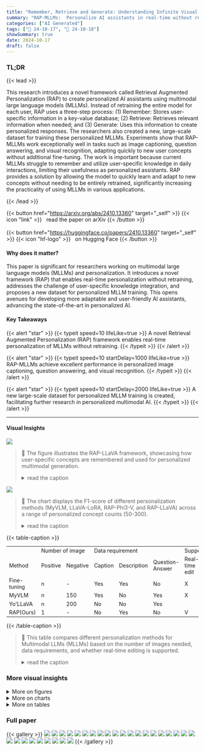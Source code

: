 ```yaml
---
title: "Remember, Retrieve and Generate: Understanding Infinite Visual Concepts as Your Personalized Assistant"
summary: "RAP-MLLMs:  Personalize AI assistants in real-time without retraining, using a retrieval-augmented framework and a new dataset for infinite visual concept understanding."
categories: ["AI Generated"]
tags: ["🔖 24-10-17", "🤗 24-10-18"]
showSummary: true
date: 2024-10-17
draft: false
---
```


### TL;DR


{{< lead >}}

This research introduces a novel framework called Retrieval Augmented Personalization (RAP) to create personalized AI assistants using multimodal large language models (MLLMs).  Instead of retraining the entire model for each user, RAP uses a three-step process: (1) Remember: Stores user-specific information in a key-value database; (2) Retrieve: Retrieves relevant information when needed; and (3) Generate: Uses this information to create personalized responses.  The researchers also created a new, large-scale dataset for training these personalized MLLMs.  Experiments show that RAP-MLLMs work exceptionally well in tasks such as image captioning, question answering, and visual recognition, adapting quickly to new user concepts without additional fine-tuning. The work is important because current MLLMs struggle to remember and utilize user-specific knowledge in daily interactions, limiting their usefulness as personalized assistants. RAP provides a solution by allowing the model to quickly learn and adapt to new concepts without needing to be entirely retrained, significantly increasing the practicality of using MLLMs in various applications.

{{< /lead >}}


{{< button href="https://arxiv.org/abs/2410.13360" target="_self" >}}
{{< icon "link" >}} &nbsp; read the paper on arXiv
{{< /button >}}
<br><br>
{{< button href="https://huggingface.co/papers/2410.13360" target="_self" >}}
{{< icon "hf-logo" >}} &nbsp; on Hugging Face
{{< /button >}}

#### Why does it matter?
This paper is significant for researchers working on multimodal large language models (MLLMs) and personalization.  It introduces a novel framework (RAP) that enables real-time personalization without retraining, addresses the challenge of user-specific knowledge integration, and proposes a new dataset for personalized MLLM training. This opens avenues for developing more adaptable and user-friendly AI assistants, advancing the state-of-the-art in personalized AI.
#### Key Takeaways

{{< alert "star" >}}
{{< typeit speed=10 lifeLike=true >}} A novel Retrieval Augmented Personalization (RAP) framework enables real-time personalization of MLLMs without retraining. {{< /typeit >}}
{{< /alert >}}

{{< alert "star" >}}
{{< typeit speed=10 startDelay=1000 lifeLike=true >}} RAP-MLLMs achieve excellent performance in personalized image captioning, question answering, and visual recognition. {{< /typeit >}}
{{< /alert >}}

{{< alert "star" >}}
{{< typeit speed=10 startDelay=2000 lifeLike=true >}} A new large-scale dataset for personalized MLLM training is created, facilitating further research in personalized multimodal AI. {{< /typeit >}}
{{< /alert >}}

------
#### Visual Insights



![](figures/figures_1_0.png)

> 🔼 The figure illustrates the RAP-LLaVA framework, showcasing how user-specific concepts are remembered and used for personalized multimodal generation.
> <details>
> <summary>read the caption</summary>
> Figure 1: Introduce some user-specific concepts to our RAP-LLaVA, it can remember them and achieve excellent performance in a variety of personalized multimodal generation tasks.
> </details>





![](charts/charts_8_0.png)

> 🔼 The chart displays the F1-score of different personalization methods (MyVLM, LLaVA-LoRA, RAP-Phi3-V, and RAP-LLaVA) across a range of personalized concept counts (50-300).
> <details>
> <summary>read the caption</summary>
> Figure 4: Performance under varying number of personalized concepts.
> </details>





{{< table-caption >}}
<br><table id='2' style='font-size:14px'><tr><td></td><td colspan="2">Number of image</td><td colspan="3">Data requirement</td><td>Support</td></tr><tr><td>Method</td><td>Positive</td><td>Negative</td><td>Caption</td><td>Description</td><td>Question-Answer</td><td>Real-time edit</td></tr><tr><td>Fine-tuning</td><td>n</td><td>-</td><td>Yes</td><td>Yes</td><td>No</td><td>X</td></tr><tr><td>MyVLM</td><td>n</td><td>150</td><td>Yes</td><td>No</td><td>Yes</td><td>X</td></tr><tr><td>Yo'LLaVA</td><td>n</td><td>200</td><td>No</td><td>No</td><td>Yes</td><td></td></tr><tr><td>RAP(Ours)</td><td>1</td><td>-</td><td>No</td><td>Yes</td><td>No</td><td>V</td></tr></table>{{< /table-caption >}}

> 🔼 This table compares different personalization methods for Multimodal LLMs (MLLMs) based on the number of images needed, data requirements, and whether real-time editing is supported.
> <details>
> <summary>read the caption</summary>
> Table 1: Comparison of Different Personalization Methods. RAP needs only 1 image with its personalized description, showing outstanding convenience and flexibility in practical applications.
> </details>



### More visual insights

<details>
<summary>More on figures
</summary>


![](figures/figures_4_0.png)

> 🔼 The figure illustrates the Retrieval Augmented Personalization (RAP) framework, showing how region-of-interest detection, concept retrieval, and multimodal language model integration work together for personalized responses.
> <details>
> <summary>read the caption</summary>
> Figure 2: Retrieval-Augmented Personalization Framework. Region-of-interest detected by an open world detector are used to retrieve concepts from the database. The images and accompanying information of the retrieved concepts are then integrated into the input for the MLLM.
> </details>



![](figures/figures_5_0.png)

> 🔼 The figure illustrates the pipeline used for data collection to create a dataset for training personalized MLLMs, involving image cropping, Gemini-based description generation, augmentation, and instruction/answer pairing.
> <details>
> <summary>read the caption</summary>
> Figure 3: Our Pipeline for Data Collection. We first crop the target concept from the image based on the dataset annotations and then query Gemini to generate its personalized description. We also apply data augmentation to diversify these cropped images. Then we combine them with the original image to derive a series of instructions and answers from Gemini.
> </details>



</details>



<details>
<summary>More on charts
</summary>


![](charts/charts_9_0.png "🔼 Figure 5: Time Cost of Personalization. We conduct experiment with 2 A800 GPUs.")

> 🔼 The chart compares the time cost of personalization among different methods with varying numbers of personalized concepts.
> <details>
> <summary>read the caption</summary>
> Figure 5: Time Cost of Personalization. We conduct experiment with 2 A800 GPUs.
> </details>


![](charts/charts_9_1.png "🔼 Figure 6: Performance of Our Retriever. Top-K recall rates under varying database size N.")

> 🔼 The chart displays the top-K recall rates of the retriever under different database sizes (N).
> <details>
> <summary>read the caption</summary>
> Figure 6: Performance of Our Retriever. Top-K recall rates under varying database size N.
> </details>


![](charts/charts_16_0.png "🔼 Figure 7: Composition of our dataset.")

> 🔼 The chart shows the distribution of different data types in the dataset used for training and evaluation, namely visual grounding, recognition, image captioning, image description, question answering, and LLaVA-instruction.
> <details>
> <summary>read the caption</summary>
> Figure 7: Composition of our dataset.
> </details>


</details>



<details>
<summary>More on tables
</summary>


{{< table-caption >}}
<br><table id='2' style='font-size:14px'><tr><td>Image</td><td>Caption</td></tr><tr><td>WINE dog*</td><td>LLaVA: A man is sitting at a table with a dog, and there are wine glasses and a fork on the table. LLaVA-LoRA: <collie dog) looking pleased as she shares a meal with her owner. MyVLM: <dog*> positioned on a chair by a black table, holding a wine glass in her hand. A white dog sits on the floor beside her. RAP-LLa VA(Ours): <dog*> is a very good boy, and he loves to sit at a table with his owner. They are enjoying a meal.</td></tr><tr><td>H T</td><td>LLaVA: A man and a woman are standing in a kitchen, preparing food together. The woman is cutting lettuce on a cutting board, while the man watches her. There are several tomatoes .. LLaVA-LoRA: 〈H〉 and (K) are preparing a meal together. MyVLM: (T) and her friend 〈H〉 are looking very serious as they take in the scenery. RAP-LLa VA(Ours): 〈H〉 is helping 〈T〉 prepare a salad in the kitchen.</td></tr><tr><td>B G w</td><td>Phi3-V: A group of stuffed animals, including a blue one, are sitting on a black surface. LLaVA-LoRA: 〈B〉, (G) and <W> are happily exploring the grass- land. MyVLM: (G) and his crew are always ready to jump into a new adventure. RAP-Phi3- V(Ours): <W> is hanging out with (G) and (B) on the lawn. They are having a great time playing!</td></tr></table>{{< /table-caption >}}
> 🔼 {{ table.description }}
> <details>
> <summary>read the caption</summary>
> {{ table.caption }}
> </details>


> The table compares different personalization methods for multi-modal large language models (MLLMs) in terms of fine-tuning needs, image requirements, data requirements, and real-time editing support.


{{< table-caption >}}
<br><table id='2' style='font-size:20px'><tr><td>Method</td><td>LLM</td><td>Recall</td><td>Precision</td><td>F1-score</td></tr><tr><td>LLaVA-LoRA</td><td>Vicuna-13B</td><td>82.97</td><td>93.28</td><td>87.82</td></tr><tr><td>MyVLM</td><td>Vicuna-13B</td><td>84.65</td><td>86.37</td><td>85.50</td></tr><tr><td>RAP-LLaVA</td><td>Vicuna-13B</td><td>93.51</td><td>96.47</td><td>94.97</td></tr><tr><td>RAP-Phi3-V</td><td>Phi3-V-3.8B</td><td>88.14</td><td>95.10</td><td>91.49</td></tr></table>{{< /table-caption >}}
> 🔼 {{ table.description }}
> <details>
> <summary>read the caption</summary>
> {{ table.caption }}
> </details>


> Table 3 quantitatively evaluates the performance of different methods on image captioning task using Recall, Precision and F1-score metrics.


{{< table-caption >}}
<br><table id='6' style='font-size:16px'><tr><td rowspan="2">Method</td><td rowspan="2">Train</td><td rowspan="2">#Image</td><td colspan="3">Question Answering</td><td colspan="3">Visual Recognition</td></tr><tr><td>Visual</td><td>Text</td><td>Weighted</td><td>Positive</td><td>Negative</td><td>Weighted</td></tr><tr><td>GPT-4V +Prompt</td><td>X</td><td>1</td><td>0.866</td><td>0.982</td><td>0.924</td><td>0.809</td><td>0.992</td><td>0.901</td></tr><tr><td>GPT-4V+Prompt</td><td>X</td><td>5</td><td>0.887</td><td>0.987</td><td>0.937</td><td>0.851</td><td>0.998</td><td>0.925</td></tr><tr><td>LLaVA</td><td>X</td><td>-</td><td>0.899</td><td>0.659</td><td>0.779</td><td>0.000</td><td>1.000</td><td>0.500</td></tr><tr><td>LLaVA-LoRA</td><td></td><td>1</td><td>0.900</td><td>0.583</td><td>0.741</td><td>0.988</td><td>0.662</td><td>0.825</td></tr><tr><td>LLa VA-LoRA</td><td></td><td>5</td><td>0.935</td><td>0.615</td><td>0.775</td><td>0.997</td><td>0.444</td><td>0.721</td></tr><tr><td>MyVLM-LLaVA</td><td></td><td>5</td><td>0.912</td><td>-</td><td>-</td><td>0.994</td><td>0.845</td><td>0.919</td></tr><tr><td>Yo'LLaVA</td><td></td><td>5</td><td>0.929</td><td>0.883</td><td>0.906</td><td>0.949</td><td>0.898</td><td>0.924</td></tr><tr><td>RAP-LLaVA(Ours)</td><td>X</td><td>1</td><td>0.935</td><td>0.938</td><td>0.936</td><td>0.979</td><td>0.982</td><td>0.980</td></tr><tr><td>RAP-Phi3-V(Ours)</td><td>X</td><td>1</td><td>0.941</td><td>0.850</td><td>0.896</td><td>0.922</td><td>0.988</td><td>0.955</td></tr></table>{{< /table-caption >}}
> 🔼 {{ table.description }}
> <details>
> <summary>read the caption</summary>
> {{ table.caption }}
> </details>


> Table 4 quantitatively evaluates the performance of various methods on question answering and visual recognition tasks, highlighting the best performing methods.


{{< table-caption >}}
<br><table id='2' style='font-size:14px'><tr><td>Setting</td><td>Recall</td><td>Precision</td><td>F1-score</td></tr><tr><td>RAP-LLaVA</td><td>93.51</td><td>96.47</td><td>94.97</td></tr><tr><td>Skip retrieval</td><td>96.16 (+2.7)</td><td>100.0 (+3.5)</td><td>98.04 (+3.1)</td></tr><tr><td>- Data aug</td><td>89.25 (-4.3)</td><td>98.01 (+1.5)</td><td>93.42 (-1.6)</td></tr><tr><td>- Neg samples</td><td>95.74 (+2.2)</td><td>58.21 (-38.3)</td><td>72.40 (-22.6)</td></tr></table>{{< /table-caption >}}
> 🔼 {{ table.description }}
> <details>
> <summary>read the caption</summary>
> {{ table.caption }}
> </details>


> The table shows the ablation study results of RAP-LLaVA model's performance with different settings, including with perfect retrieval, without data augmentation, and without negative samples.


{{< table-caption >}}
<br><table id='4' style='font-size:16px'><tr><td>Method</td><td>MMMU</td><td>InfoSeek</td></tr><tr><td>LLaVA</td><td>0.364</td><td>0.205</td></tr><tr><td>LLaVA-LoRA</td><td>0.359</td><td>0.205</td></tr><tr><td>RAP-LLaVA</td><td>0.361</td><td>0.218</td></tr><tr><td>RAP-LLa VA(With KB)</td><td>0.369</td><td>0.344</td></tr></table>{{< /table-caption >}}
> 🔼 {{ table.description }}
> <details>
> <summary>read the caption</summary>
> {{ table.caption }}
> </details>


> The table compares the performance of RAP-LLaVA and other methods on two multimodal benchmarks (MMMU and InfoSeek), showing that RAP-LLaVA maintains most of the original LLaVA's knowledge while improving performance on InfoSeek.


{{< table-caption >}}
<br><table id='5' style='font-size:16px'><tr><td rowspan="2">Method</td><td colspan="3">Question Answering</td><td colspan="3">Visual Recognition</td></tr><tr><td>Visual</td><td>Text</td><td>Weighted</td><td>Positive</td><td>Negative</td><td>Weighted</td></tr><tr><td>RAP-LLaVA</td><td>0.935</td><td>0.938</td><td>0.936</td><td>0.979</td><td>0.982</td><td>0.980</td></tr><tr><td>- Data aug</td><td>0.924 (-0.011)</td><td>0.918 (-0.020)</td><td>0.921 (-0.015)</td><td>0.943 (-0.036)</td><td>0.988 (+0.006)</td><td>0.965 (-0.015)</td></tr><tr><td>- Neg samples</td><td>0.918 (-0.017)</td><td>0.933 (-0.005)</td><td>0.925 (-0.011)</td><td>0.958 (-0.021)</td><td>0.985 (+0.003)</td><td>0.971 (-0.009)</td></tr></table>{{< /table-caption >}}
> 🔼 {{ table.description }}
> <details>
> <summary>read the caption</summary>
> {{ table.caption }}
> </details>


> The table presents ablation study results on question answering and visual recognition, showing the impact of data augmentation and negative samples on model performance.


{{< table-caption >}}
<br><table id='7' style='font-size:20px'><tr><td>Type</td><td>Size</td></tr><tr><td>Visual Grounding</td><td>100K</td></tr><tr><td>Recognition</td><td>40K</td></tr><tr><td>Caption & Description</td><td>37K</td></tr><tr><td>Question Answering</td><td>16K</td></tr><tr><td>LLa VA-Instruction</td><td>67K</td></tr><tr><td>Total</td><td>260K</td></tr></table>{{< /table-caption >}}
> 🔼 {{ table.description }}
> <details>
> <summary>read the caption</summary>
> {{ table.caption }}
> </details>


> Table 1 compares different personalization methods for Multimodal Large Language Models (MLLMs), highlighting the efficiency and flexibility of the Retrieval Augmented Personalization (RAP) framework.


{{< table-caption >}}
<br><table id='9' style='font-size:16px'><tr><td>Type</td><td>Source Dataset</td></tr><tr><td>Visual Grounding</td><td>RefCOCO (Kazemzadeh et al., 2014), TAO (Dave et al., 2020) ILSVRC2015-VID (Russakovsky et al., 2015), Object365 (Shao et al., 2019)</td></tr><tr><td>Recognition</td><td>CustomConcept101 (Kumari et al., 2023), CelebA (Liu et al., 2015)</td></tr><tr><td>Caption & Description</td><td>RefCOCO (Kazemzadeh et al., 2014), TAO (Dave et al., 2020) Object365 (Shao et al., 2019), CustomConcept101 (Kumari et al., 2023)</td></tr><tr><td>Question Answering</td><td>RefCOCO (Kazemzadeh et al., 2014), TAO (Dave et al., 2020) Object365 (Shao et al., 2019), CustomConcept101 (Kumari et al., 2023) CelebA (Liu et al., 2015)</td></tr><tr><td>LLaVA-Instruction</td><td>LLaVA-Instruct-665K (Liu et al., 2023a)</td></tr></table>{{< /table-caption >}}
> 🔼 {{ table.description }}
> <details>
> <summary>read the caption</summary>
> {{ table.caption }}
> </details>


> Table 1 compares different personalization methods for Multimodal LLMs (MLLMs), highlighting RAP's efficiency and flexibility by requiring only one image with a description.


{{< table-caption >}}
<br><table id='4' style='font-size:16px'><tr><td>Image</td><td>Concept</td><td>Information in the Database</td></tr><tr><td></td><td>toy1</td><td>A plush toy. It is orange with a yellow belly and a brown nose.</td></tr><tr><td></td><td>toy2</td><td>This is a plush toy of the bluey character. It is a light blue color with a purple patch on its head, and its ears are yellow.</td></tr><tr><td></td><td></td><td>Question: Give a caption of this image. 1. RAP-LLaVA: 〈toy1〉 is ready for bed! He's snuggled up with his friend, a blue and yellow dog plushie. They're both look- ing so cozy and ready for a good night's sleep! (Add new concept 〈toy2〉 to the database) 2. RAP-LLa VA: 〈toy1〉 and 〈toy2〉 are ready for bed! They are both snuggled under the covers with their favorite stuffed animals.</td></tr></table>{{< /table-caption >}}
> 🔼 {{ table.description }}
> <details>
> <summary>read the caption</summary>
> {{ table.caption }}
> </details>


> The table compares different personalization methods for Multimodal Large Language Models (MLLMs), highlighting the efficiency and flexibility of the proposed Retrieval Augmented Personalization (RAP) framework.


{{< table-caption >}}
<table id='1' style='font-size:14px'><tr><td colspan="2">Table 12: Examples of personalized conversations obtained by RAP-LLaVA.</td></tr><tr><td>Image</td><td>Concept Information in the Database</td></tr><tr><td></td><td>A tabby cat with its eyes closed is laying on a light grey my cat surface. The cat's fur is a mix of light and dark brown stripes.</td></tr><tr><td></td><td>Question: Where is <my cat)? RAP-LLaVA: <my cat> is on a staircase. Question: What is the type of <my cat)? RAP-LLaVA: <my cat> is a tabby cat. Question: What is the color of <my cat)? RAP-LLaVA: <my cat> is a tabby cat with a mix of light and dark brown stripes.</td></tr><tr><td>Image Concept</td><td>Information in the Database</td></tr><tr><td></td><td>(A) is a smiling Asian man with short black hair, wearing A glasses and a grey sweater.</td></tr><tr><td></td><td>Question: Can you see (A) in this photo? RAP-LLaVA: Yes, (A) is captured in this image. Question: What color is (A)'s shirt? RAP-LLaVA: <A> is wearing a purple shirt. Question: What is 〈A〉's right hand holding? RAP-LLaVA: Chopsticks.</td></tr><tr><td>Image</td><td>Concept Information in the Database</td></tr><tr><td>dug</td><td><dug> is a golden retriever from the movie Up. He has a brown coat and a big, goofy smile, wearing a collar with some round objects.</td></tr><tr><td>(Text-only conversation)</td><td>Question: Can you describe <dug> in detail? RAP-LLaVA: 〈dug〉 is a golden retriever from the movie Up. He has a brown coat and a big, goofy smile. He is wearing a collar with some round objects. He looks very happy and playful.</td></tr><tr><td>Image Concept</td><td>Information in the Database</td></tr><tr><td></td><td>P <P> is a bald man with a red beard.</td></tr><tr><td>(Text-only conversation)</td><td>Question: Can you describe 〈P〉's appearence in detail? RAP-LLaVA: 〈P〉 is a bald man with a red beard. He is wearing orange shorts and a blue shirt. He is sitting in a black director's chair with his legs crossed.</td></tr></table>{{< /table-caption >}}
> 🔼 {{ table.description }}
> <details>
> <summary>read the caption</summary>
> {{ table.caption }}
> </details>


> This table compares different methods for personalizing Multimodal Large Language Models (MLLMs), highlighting the efficiency and flexibility of the proposed Retrieval Augmented Personalization (RAP) framework.


{{< table-caption >}}
<br><table id='2' style='font-size:14px'><tr><td>Image</td><td>Concept Information in the Database</td></tr><tr><td></td><td><bo> is a well-groomed, medium-sized Shiba Inu with a bo thick, cinnamon-colored coat, cream accents, alert eyes, and a black collar.</td></tr><tr><td></td><td>Question: What is <bo> doing? RAP-Phi3-V: <bo> is lying on its side on a fluffy, gray dog bed. It is resting its head on a white stuffed toy. <bo> has a thick, cinnamon-colored coat with cream accents, alert eyes, and a black collar. <bo> looks very relaxed and content. Question: Where do you think he likes to play? RAP-Phi3-V: It's hard to say for sure, but it's possible that 〈bo〉 enjoys going to the park. Many dogs like to go to the park to play and get exercise.</td></tr><tr><td>Image Concept</td><td>Information in the Database</td></tr><tr><td>Anya</td><td>A young girl with pink hair and big green eyes.</td></tr><tr><td>Bond</td><td>A white dog wearing a black bow tie.</td></tr><tr><td></td><td>Question: What are they doing, describe in detail. RAP-Phi3-V: 〈Anya〉 is feeding <Bond>, a white dog wear- ing a black bow tie. 〈Bond〉 is eating out of a bowl. 〈Anya〉 is kneeling down and watching 〈Bond〉 eat. 〈Bond〉 is standing on a tiled floor and looking at the bowl. 〈Anya〉 is wearing a pink sweater and has pink hair. 〈Bond〉 is wearing a black bow tie. The scene is indoors, and there is a TV in the back- ground. Question: What is 〈Anya〉 wearing? RAP-Phi3-V: 〈Anya〉 is wearing a black sweater.</td></tr><tr><td>Image Concept</td><td>Information in the Database</td></tr><tr><td></td><td><C> is a young woman with long blonde hair, wearing a C white sleeveless shirt. She has bright red lipstick and light makeup.</td></tr><tr><td>(Text-only conversation)</td><td>Question: What color is <C>'s hair? RAP-Phi3-V: <C>'s hair is blonde. Question: What color of clothes does she like? RAP-Phi3- V: She likes white clothes.</td></tr></table>{{< /table-caption >}}
> 🔼 {{ table.description }}
> <details>
> <summary>read the caption</summary>
> {{ table.caption }}
> </details>


> The table compares different personalization methods for multi-modal large language models, highlighting RAP's efficiency in requiring only one image per concept for personalization.


{{< table-caption >}}
<br><table id='2' style='font-size:14px'><tr><td>Image</td><td>Caption</td></tr><tr><td>doll*</td><td>LLaVA: A blue coffee cup sits next to two dolls on a window sill. LLaVA-LoRA: <doll*> positioned on a windowsill with a blue mug containing pencils MyVLM: <doll*> is found sitting beside a window ledge with a cup and toothbrushes nearby. In the image, <doll*> appears to be peace- fully resting, possibly enjoying the view or taking a break. RAP-LLa VA(Ours): <doll*> and her friend are ready for a fun day at the office! They're ready to take on any challenge that comes their way.</td></tr><tr><td>mug*</td><td>LLaVA: A wooden shelf holds several potted plants, including a large clay pot and a small vase. The shelf is positioned near a wall, and the plants are arranged in a visually appealing manner. LLaVA-LoRA: <mug*> on a wooden shelf next to a plant and two potted plants. MyVLM: <mug*> on a a blue and white tiled floor next to indoor plants, a shelf with pots and a vase. RAP-LLaVA(Ours): A brown ceramic tiki mug with the face of a tiki head, <mug*>, sits on a wooden shelf with two potted plants.</td></tr><tr><td>my cat</td><td>LLaVA: A cat is sitting on a ledge near a staircase. LLaVA-LoRA: <my cat> sitting on a staircase, looking down. MyVLM: <my cat> in a typical pose, gripping the banister of a stair- case. He is wearing a collar. RAP-LLaVA(Ours): <my cat) is relaxing on the stairs. Look at those eyes! What a beautiful cat.</td></tr><tr><td>my cat teapot*</td><td>LLaVA: A cat is laying on a blanket on a couch, next to a colorful teapot. LLaVA-LoRA: <my cat> reclining on a chair with a <teapot*> beside MyVLM: <teapot*> on the couch near an orange, yellow, and blue teapot. The cat is laying on a blanket, and the teapot is placed on a table. RAP-LLa VA(Ours): <my cat) is taking a well-deserved nap next to <teapot*>.</td></tr><tr><td>H T</td><td>LLaVA: A man and a woman are walking down a street, with the man taking a selfie using his cell phone. They are both smiling as they walk, and the man is holding his phone . .. LLaVA-LoRA: 〈H〉 and 〈K〉 are looking happy as they walk down the street together. MyVLM: 〈H〉 and 〈T〉 are looking very serious as they take in the scenery. RAP-LLaVA(Ours): <T> is walking down the street with her friend 〈H〉.</td></tr><tr><td>parrotl parrot2</td><td>LLaVA: Two colorful parrots are perched on a palm tree, sitting next to each other. LLaVA-LoRA: <parrot1> and <parrot2> are looking very serious as they perch on a palm frond. MyVLM: <parrot1> and 〈parrot2〉 look so cute together. RAP-LLaVA(Ours): <parrot1> and <parrot2> are both beautiful birds. <parrot1> has a bright red beak and <parrot2> has a light blue head and pink feet. They are both perched on a branch.</td></tr></table>{{< /table-caption >}}
> 🔼 {{ table.description }}
> <details>
> <summary>read the caption</summary>
> {{ table.caption }}
> </details>


> The table compares different personalization methods for Multimodal Large Language Models (MLLMs), highlighting RAP's efficiency in requiring only one image and description for personalization.


{{< table-caption >}}
<table id='2' style='font-size:14px'><tr><td>Image</td><td>Caption</td></tr><tr><td>sheep*</td><td>Phi3-V: A small white sheep figurine is sitting on a wooden table next to a plant. LLaVA-LoRA: <sheep*> positioned next to a potted plant on a wooden table. MyVLM: <sheep*> positioned within a square shape within a vase made of metal positioned on a table made of wood. RAP-Phi3- V(Ours): <sheep*> is ready to play on the shelf with the plant!</td></tr><tr><td>dog1</td><td>Phi3-V: A brown and white dog is sitting on the grass with a leash attached to it. LLaVA-LoRA: <dog1> sitting on the grass with a look of determi- nation. MyVLM: on a cheerful note, <dog1> restfully resides, surrounded by the soothing sounds of nature. RAP-Phi3-V(Ours): This is a picture of <dog1>, a cute dog with light brown and white fur. He looks happy and playful.</td></tr><tr><td>Supreme iNe ObernetSouvignoe 67,000원 BARKAN verit bull*</td><td>Phi3-V: A bottle of wine is displayed next to a wooden COW statue. LLaVA-LoRA: <bull*> positioned next to a bottle of supreme caber- net sauvignon. MyVLM: 〈gold pineapple> pars the bottle of wine. A bottle of wine sits next to a bottle of wine. RAP-Phi3-V(Ours): <bull*> stands guard over a bottle of SUPREME wine.</td></tr><tr><td>funko pop *</td><td>Phi3-V: A small figurine of a basketball player is placed on top of a box. LLaVA-LoRA: 〈funko pop*) sitting on a desk next to a box and a monitor. MyVLM: 〈funko pop*> stands out in a photo set against a dark background. RAP-Phi3- V(Ours): 〈funko pop*) is ready to dominate the court!</td></tr><tr><td>J K</td><td>Phi3-V: A man and woman are sitting at a table in a restaurant, having a conversation and enjoying their time together. LLaVA-LoRA: 〈J〉 and 〈K〉 enjoying a meal together. MyVLM: (J) and 〈K〉 enjoying their time together. RAP-Phi3- V(Ours): 〈J〉 and 〈K〉 are enjoying a drink at a bar.</td></tr><tr><td>cup * head*</td><td>Phi3-V: A small statue of a man wearing glasses is sitting next to a cup on a table. LLaVA-LoRA: A table hosts <cup*> and a sculpture of a head wear- ing glasses. MyVLM: A table with <cup*>, an espresso cup, and a ceramic mug depicting a face wearing glasses sits on a wooden surface. RAP-Phi3- V(Ours): <head*> and <cup*> are ready for their morn- ing coffee.</td></tr></table>{{< /table-caption >}}
> 🔼 {{ table.description }}
> <details>
> <summary>read the caption</summary>
> {{ table.caption }}
> </details>


> The table compares different personalization methods for Multimodal Large Language Models (MLLMs), highlighting RAP's superior efficiency in requiring only one image and its description for personalization.


{{< table-caption >}}
<br><table id='2' style='font-size:16px'><tr><td>Image</td><td>personalized image description by Description</td></tr><tr><td>my cat</td><td>LLaVA: The image features a large, fluffy cat sitting on a counter- top, possibly in a kitchen. The cat is positioned near a sink and appears to be resting or sleeping. The countertop is covered with a towel, providing a comfortable surface for the cat to lay on . .. RAP-LLa VA(Ours): The image shows <my cat〉, a tabby cat with its eyes closed, laying on a light grey surface. The cat's fur is a mix of light and dark brown stripes. The cat is relaxed and comfortable.</td></tr><tr><td>toy3</td><td>LLaVA: The image features a small metal robot figure, possibly a toy, standing on a table or counter. The robot is positioned in the center of the scene, surrounded by a variety of leaves scattered around it. The leaves are of different sizes and · .. RAP-LLa VA(Ours): The image shows a toy figurine of Iron Man, a superhero from Marvel comics. He is wearing a silver and red suit of armor and is standing on a surface covered in leaves. The toy is called 〈toy3〉.</td></tr><tr><td>pillow*</td><td>LLaVA: The image features a chair with a pillow on it, which has a picture of a sheep on it. The chair is positioned in front of a desk with a laptop and a monitor on it. The laptop is placed on the left side of the desk, while the monitor is on the right side · .. RAP-LLaVA(Ours): The image shows a chair with a <pillow*> on it. The <pillow*> is a pattern of flowers, leaves, and a sheep wearing glasses with a flower crown. There is also a laptop and a computer monitor in the background.</td></tr><tr><td>RIMH WART LEO RT  YLMIN - MT TALE OKNIZABA 3 FIREFIGHT Skyward STARSIGH toy4 Q</td><td>LLaVA: The image features a bookshelf filled with various books. white, On the shelf, there are two Rubik's cubes, one green and one sitting next to each other. The bookshelf is well-stocked with books, occupying most of the shelf space · · . RAP-LLaVA(Ours): The image shows a bookshelf with books on it. There are two toys on the shelf. One is a 〈toy4〉, which looks like a cat with orange fuzzy ears and a brown cord attached. The other is a Rubik's cube.</td></tr><tr><td>toy1 toy2</td><td>LLaVA: The image features a bed with two stuffed animals, a dog and a cat, lying on it. The dog is positioned on the left side of the bed, while the cat is on the right side. The stuffed animals are placed close to each other, giving the impression of a cozy and · .. RAP-LLaVA(Ours): The image shows two plush toys, 〈toy1〉 and 〈toy2〉, lying in bed together. 〈toy2〉 is a light blue plush with a purple patch on its head and yellow ears. 〈toy1〉 is an orange plush with a yellow belly and a brown nose. They are both looking at the camera.</td></tr><tr><td>Anya Bond with</td><td>LLaVA: The image features a young girl hugging a large white dog in a room. The girl is wearing a black dress and appears to be en- joying her time with the dog. The dog is positioned close to the girl, and they seem to be sharing a tender moment together · .. RAP-LLaVA(Ours): 〈Anya〉 is a young girl with pink hair and big green eyes. She is wearing a black dress and black shoes. She is standing in a room with wooden floors and is hugging a white dog named <Bond>. 〈Bond〉 is wearing a black bow tie. The dog is standing on its hind legs and is looking at the camera. The room is decorated</td></tr></table>{{< /table-caption >}}
> 🔼 {{ table.description }}
> <details>
> <summary>read the caption</summary>
> {{ table.caption }}
> </details>


> This table compares different personalization methods for Multimodal Large Language Models (MLLMs), highlighting the efficiency and flexibility of the Retrieval Augmented Personalization (RAP) framework.


{{< table-caption >}}
<table id='2' style='font-size:14px'><tr><td>Image</td><td>Description</td></tr><tr><td>[ sheep*</td><td>Phi3-V: The image features a display of various animal figurines on a shelf. There are three giraffes, two of which are standing and one sitting, placed next to each other. A sheep figurine is also present on the shelf, located between the giraffes · . · RAP-Phi3- V(Ours): The image shows a white <sheep*> sitting on a shelf next to a giraffe figurine. The <sheep*> is made of felt and has black eyes and a black nose. The giraffe figurine is made of metal and has a colorful necklace around its neck. The shelf is white . .</td></tr><tr><td>Rad white Supreme 7.V. 。 mug*</td><td>Phi3-V: The image features a wooden shelf with two wine bottles and two wine glasses. One of the wine bottles is positioned towards the left side of the shelf, while the other is located more towards the center. The wine glasses are placed on the right side of the · .. RAP-Phi3- V(Ours): The image shows a wooden shelf with three glassware items on it. The top glassware item is a <mug*> with a tiki head design. The other glassware items are wine glasses. There is a sign on the wine bottle that says "SUPREME". There is also a plant in a pot in the background.</td></tr><tr><td>dog*</td><td>Phi3-V: The image features two dogs playing together in a grassy yard. One dog is located on the left side of the yard, while the other dog is on the right side. They are both running and enjoying their time outside. In the background, there are several chairs · .. RAP-Phi3- V(Ours): The image shows two dogs playing in a grassy backyard. The dog on the left is a white and gray dog with long fur. The dog on the right is a black and brown dog with long fur. The dogs are both running and playing on the grass. The dog on the left is named <dog*>.</td></tr><tr><td>toy4</td><td>Phi3-V: The image features a white shelf with several decorative items on it. There are three chicken-shaped decorations hanging from the shelf, each with a different design. Additionally, there are three more chicken decorations placed on the shelf, making · · . RAP-Phi3- V(Ours): The image shows three handmade stuffed toys. The toys are all shaped like chickens and are hanging on a white shelf. The toys are all different colors and have different designs on them. The toy on the left is called 〈toy4〉.</td></tr><tr><td>character1 character2</td><td>Phi3-V: The image features a group of three cartoon characters, two of which are wearing hats. They are standing together on a sidewalk, with one character positioned towards the left side of the frame, another in the center, and the third character on the . .. RAP-Phi3- V(Ours): The image shows <character1> and <charac- ter2) standing in front of a brick wall. <character1> is a cartoon fox wearing a yellow button-down shirt and a purple tie. He has big eyes, fluffy fur, and a sly grin on his face. <character2> is a cartoon rabbit with large ears, a police officer's hat, and a red and yellow safety vest. She has a sweet, innocent look on her face, and · ..</td></tr><tr><td>" TNGIGA baby* dog2</td><td>Phi3-V: The image features a baby lying on a bed, with a dog resting on the floor nearby. The baby appears to be playing with a toy, possibly a puzzle, while the dog watches attentively · · · RAP-Phi3-V(Ours): The image shows a baby, 〈baby*〉, sleeping in a carrier. The baby is wrapped in a colorful blanket and is secured by a black strap. A french bulldog, 〈dog2〉, is sleeping next to the baby. The baby and dog are both sleeping peacefully.</td></tr></table>{{< /table-caption >}}
> 🔼 {{ table.description }}
> <details>
> <summary>read the caption</summary>
> {{ table.caption }}
> </details>


> This table compares different personalization methods for Multimodal Large Language Models (MLLMs), highlighting the efficiency and flexibility of the proposed Retrieval Augmented Personalization (RAP) framework.


{{< table-caption >}}
<br><table id='2' style='font-size:14px'><tr><td>Image</td><td>Conversation</td></tr><tr><td>head*</td><td>Question: Is <head*> in this image? RAP-LLa VA: Yes, <head*> is in the photo. Question: Give <head*>'s bounding box in the image. RAP-LLa VA: [0.57, 0.67, 0.68, 0.84]</td></tr><tr><td>head*</td><td>Question: Is <head*> in this image? RAP-LLa VA: No, <head*> is not part of this photograph.</td></tr><tr><td>Enery</td><td>Question: Can you identify if 〈toy*〉 is captured in this picture? RAP-LLa VA(Ours): Yes, 〈toy*〉 is visible in this picture. Question: Please provide 〈toy*〉's bounding coordinates in the image. RAP-LLa VA: [0.42, 0.19, 0.54, 0.39]</td></tr><tr><td>toy* Energizer ASCOT toy*</td><td>Question: Can you identify if 〈toy*〉 is captured in this picture? RAP-LLaVA(Ours): 〈toy*〉 is not captured in this image.</td></tr><tr><td></td><td>Question: Can you confirm if (A) appears in this photo? RAP-LLaVA(Ours): Yes, (A) is in this photo. Question: Describe (A)'s position in the image. RAP-LLa VA(Ours): [0.24, 0.12, 0.72, 0.98]</td></tr><tr><td></td><td>Question: Can you confirm if 〈A〉 appears in this photo? RAP-LLa VA(Ours): (A) is not present in this photograph.</td></tr></table>{{< /table-caption >}}
> 🔼 {{ table.description }}
> <details>
> <summary>read the caption</summary>
> {{ table.caption }}
> </details>


> The table compares different personalization methods for Multimodal Large Language Models (MLLMs), highlighting the efficiency and flexibility of the proposed Retrieval Augmented Personalization (RAP) framework.


{{< table-caption >}}
<br><table id='2' style='font-size:14px'><tr><td>Image</td><td>Conversation</td></tr><tr><td>글 당신 있는 statuel</td><td>Question: Is <statue1> included in this shot? RAP-LLa VA: Yes, <statue1> is included in this shot. Question: Give <statue1>'s bounding box in the image. RAP-LLaVA: [0.36, 0.16, 0.59, 0.41]</td></tr><tr><td>statuel</td><td>Question: Is <statue1> included in this shot? RAP-LLa VA: <statue1> is not captured in this picture.</td></tr><tr><td>dog*</td><td>Question: Is <dog*> captured in this image? RAP-LLa VA(Ours): Yes, I recognize <dog*> in this picture. Question: Specify <dog*>'s bounding box in the photograph. RAP-LLaVA: [0.33, 0.23, 1.0, 0.69]</td></tr><tr><td>dog*</td><td>Question: Is <dog*> captured in this image? RAP-LLa VA(Ours): No, <dog*> is not included in this shot.</td></tr><tr><td>teapot*</td><td>Question: Is <teapot*> visible in this image? RAP-LLa VA(Ours): Yes, <teapot*> is visible in this picture. Question: Describe <teapot*>'s position in the image. RAP-LLa VA(Ours): [0.52, 0.69, 0.73, 0.91]</td></tr><tr><td>teapot*</td><td>Question: Is <teapot*> visible in this image? RAP-LLa VA(Ours): No, <teapot*> is not visible in this picture.</td></tr></table>{{< /table-caption >}}
> 🔼 {{ table.description }}
> <details>
> <summary>read the caption</summary>
> {{ table.caption }}
> </details>


> The table compares different personalization methods for multi-modal large language models (MLLMs) highlighting the efficiency and flexibility of the proposed RAP framework.


{{< table-caption >}}
<br><table id='2' style='font-size:14px'><tr><td>Image</td><td>Concept</td><td>Information</td></tr><tr><td></td><td>Anya</td><td>A young girl with pink hair and big green eyes.</td></tr><tr><td></td><td>SIG LOS doll*</td><td>figurine of a girl wearing a pink and blue This is a cute dress, holding a white bubble.</td></tr><tr><td></td><td>toy1</td><td>A plush toy. It is orange with a yellow belly and a brown nose.</td></tr><tr><td></td><td>toy2</td><td>This is a plush toy of the bluey character. It is a light blue color with a purple patch on its head, and its ears are yellow.</td></tr><tr><td></td><td>statue*</td><td>This is a figurine of a cat. The cat has a blue body with yellow, red, and green stripes and a long tail that is also striped.</td></tr><tr><td></td><td>cat*</td><td>A small ginger kitten with bright blue eyes looks up at the camera.</td></tr><tr><td></td><td>H</td><td>A young man is wearing a plain tan t-shirt. His hair is short and curly.</td></tr><tr><td></td><td>dog*</td><td>A white and gray dog with long fur. He has black eyes.</td></tr><tr><td></td><td>T</td><td>A young woman with blonde hair is wearing a white tank top and blue jeans.</td></tr></table>{{< /table-caption >}}
> 🔼 {{ table.description }}
> <details>
> <summary>read the caption</summary>
> {{ table.caption }}
> </details>


> The table compares different personalization methods for Multimodal Large Language Models (MLLMs) highlighting RAP's efficiency in requiring only one image and its description for personalization.


</details>


### Full paper

{{< gallery >}}
<img src="paper_images/1.png" class="grid-w50 md:grid-w33 xl:grid-w25" />
<img src="paper_images/2.png" class="grid-w50 md:grid-w33 xl:grid-w25" />
<img src="paper_images/3.png" class="grid-w50 md:grid-w33 xl:grid-w25" />
<img src="paper_images/4.png" class="grid-w50 md:grid-w33 xl:grid-w25" />
<img src="paper_images/5.png" class="grid-w50 md:grid-w33 xl:grid-w25" />
<img src="paper_images/6.png" class="grid-w50 md:grid-w33 xl:grid-w25" />
<img src="paper_images/7.png" class="grid-w50 md:grid-w33 xl:grid-w25" />
<img src="paper_images/8.png" class="grid-w50 md:grid-w33 xl:grid-w25" />
<img src="paper_images/9.png" class="grid-w50 md:grid-w33 xl:grid-w25" />
<img src="paper_images/10.png" class="grid-w50 md:grid-w33 xl:grid-w25" />
<img src="paper_images/11.png" class="grid-w50 md:grid-w33 xl:grid-w25" />
<img src="paper_images/12.png" class="grid-w50 md:grid-w33 xl:grid-w25" />
<img src="paper_images/13.png" class="grid-w50 md:grid-w33 xl:grid-w25" />
<img src="paper_images/14.png" class="grid-w50 md:grid-w33 xl:grid-w25" />
<img src="paper_images/15.png" class="grid-w50 md:grid-w33 xl:grid-w25" />
<img src="paper_images/16.png" class="grid-w50 md:grid-w33 xl:grid-w25" />
<img src="paper_images/17.png" class="grid-w50 md:grid-w33 xl:grid-w25" />
<img src="paper_images/18.png" class="grid-w50 md:grid-w33 xl:grid-w25" />
<img src="paper_images/19.png" class="grid-w50 md:grid-w33 xl:grid-w25" />
<img src="paper_images/20.png" class="grid-w50 md:grid-w33 xl:grid-w25" />
<img src="paper_images/21.png" class="grid-w50 md:grid-w33 xl:grid-w25" />
<img src="paper_images/22.png" class="grid-w50 md:grid-w33 xl:grid-w25" />
<img src="paper_images/23.png" class="grid-w50 md:grid-w33 xl:grid-w25" />
<img src="paper_images/24.png" class="grid-w50 md:grid-w33 xl:grid-w25" />
<img src="paper_images/25.png" class="grid-w50 md:grid-w33 xl:grid-w25" />
<img src="paper_images/26.png" class="grid-w50 md:grid-w33 xl:grid-w25" />
<img src="paper_images/27.png" class="grid-w50 md:grid-w33 xl:grid-w25" />
<img src="paper_images/28.png" class="grid-w50 md:grid-w33 xl:grid-w25" />
<img src="paper_images/29.png" class="grid-w50 md:grid-w33 xl:grid-w25" />
{{< /gallery >}}